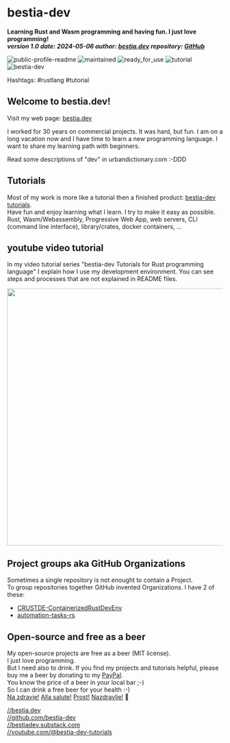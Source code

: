 [//]: # (auto_md_to_doc_comments segment start A)

# bestia-dev

**Learning Rust and Wasm programming and having fun. I just love programming!**  
***version 1.0 date: 2024-05-06  author: [bestia.dev](https://bestia.dev) repository: [GitHub](https://github.com/bestia-dev/bestia-dev)***  

 ![public-profile-readme](https://img.shields.io/badge/public_profile_readme-green)
 ![maintained](https://img.shields.io/badge/maintained-green)
 ![ready_for_use](https://img.shields.io/badge/ready_for_use-green)
 ![tutorial](https://img.shields.io/badge/tutorial-yellow)
 ![bestia-dev](https://bestia.dev/webpage_hit_counter/get_svg_image/2044960416.svg)

Hashtags: #rustlang #tutorial  

## Welcome to bestia.dev!

Visit my web page: [bestia.dev](https://bestia.dev)

I worked for 30 years on commercial projects. It was hard, but fun. I am on a long vacation now and I have time to learn a new programming language. I want to share my learning path with beginners.

Read some descriptions of "dev" in urbandictionary.com :-DDD

## Tutorials

Most of my work is more like a tutorial then a finished product:  [bestia-dev tutorials](https://github.com/bestia-dev/tutorials_rust_wasm).  
Have fun and enjoy learning what I learn. I try to make it easy as possible.  
Rust, Wasm/Webassembly, Progressive Web App, web servers, CLI (command line interface), library/crates, docker containers, ...  

## youtube video tutorial

In my video tutorial series "bestia-dev Tutorials for Rust programming language" I explain how I use my development environment. You can see steps and processes that are not explained in README files.

<!-- markdownlint-disable MD033 -->
[<img src="https://bestia.dev/images/youtube_banner.jpg" width="600px">](https://www.youtube.com/channel/UCitt3zFHK2jDetDh6ezI05A)
<!-- markdownlint-enable MD033 -->

## Project groups aka GitHub Organizations

Sometimes a single repository is not enought to contain a Project.  
To group repositories together GitHub invented Organizations. I have 2 of these:

- [CRUSTDE-ContainerizedRustDevEnv](https://github.com/CRUSTDE-ContainerizedRustDevEnv/CRUSTDE_Containerized_Rust_DevEnv)
- [automation-tasks-rs](https://github.com/automation-tasks-rs/automation-tasks-rs)

## Open-source and free as a beer

My open-source projects are free as a beer (MIT license).  
I just love programming.  
But I need also to drink. If you find my projects and tutorials helpful, please buy me a beer by donating to my [PayPal](https://paypal.me/LucianoBestia).  
You know the price of a beer in your local bar ;-)  
So I can drink a free beer for your health :-)  
[Na zdravje!](https://translate.google.com/?hl=en&sl=sl&tl=en&text=Na%20zdravje&op=translate) [Alla salute!](https://dictionary.cambridge.org/dictionary/italian-english/alla-salute) [Prost!](https://dictionary.cambridge.org/dictionary/german-english/prost) [Nazdravlje!](https://matadornetwork.com/nights/how-to-say-cheers-in-50-languages/) 🍻

[//bestia.dev](https://bestia.dev)  
[//github.com/bestia-dev](https://github.com/bestia-dev)  
[//bestiadev.substack.com](https://bestiadev.substack.com)  
[//youtube.com/@bestia-dev-tutorials](https://youtube.com/@bestia-dev-tutorials)  

[//]: # (auto_md_to_doc_comments segment end A)
